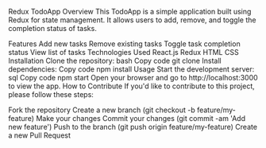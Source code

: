 

Redux TodoApp
Overview
This TodoApp is a simple application built using Redux for state management. It allows users to add, remove, and toggle the completion status of tasks.

Features
Add new tasks
Remove existing tasks
Toggle task completion status
View list of tasks
Technologies Used
React.js
Redux
HTML
CSS
Installation
Clone the repository:
bash
Copy code
git clone <repository-url>
Install dependencies:
Copy code
npm install
Usage
Start the development server:
sql
Copy code
npm start
Open your browser and go to http://localhost:3000 to view the app.
How to Contribute
If you'd like to contribute to this project, please follow these steps:

Fork the repository
Create a new branch (git checkout -b feature/my-feature)
Make your changes
Commit your changes (git commit -am 'Add new feature')
Push to the branch (git push origin feature/my-feature)
Create a new Pull Request
